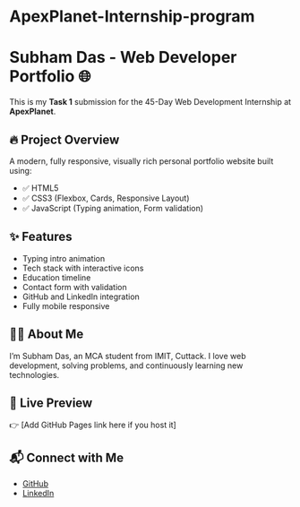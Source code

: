 # ApexPlanet-Internship-program

# Subham Das - Web Developer Portfolio 🌐

This is my **Task 1** submission for the 45-Day Web Development Internship at **ApexPlanet**.

## 🔥 Project Overview
A modern, fully responsive, visually rich personal portfolio website built using:
- ✅ HTML5
- ✅ CSS3 (Flexbox, Cards, Responsive Layout)
- ✅ JavaScript (Typing animation, Form validation)

## ✨ Features
- Typing intro animation
- Tech stack with interactive icons
- Education timeline
- Contact form with validation
- GitHub and LinkedIn integration
- Fully mobile responsive

## 🧑‍💻 About Me
I’m Subham Das, an MCA student from IMIT, Cuttack. I love web development, solving problems, and continuously learning new technologies.

## 🔗 Live Preview
👉 [Add GitHub Pages link here if you host it]

## 📬 Connect with Me
- [GitHub](https://github.com/subhamdas2003)
- [LinkedIn](https://www.linkedin.com/in/subham-das-115060290/)
